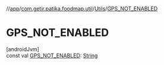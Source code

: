 //[app](../../../index.md)/[com.getir.patika.foodmap.util](../index.md)/[Utils](index.md)/[GPS_NOT_ENABLED](-g-p-s_-n-o-t_-e-n-a-b-l-e-d.md)

# GPS_NOT_ENABLED

[androidJvm]\
const val [GPS_NOT_ENABLED](-g-p-s_-n-o-t_-e-n-a-b-l-e-d.md): [String](https://kotlinlang.org/api/latest/jvm/stdlib/kotlin/-string/index.html)
